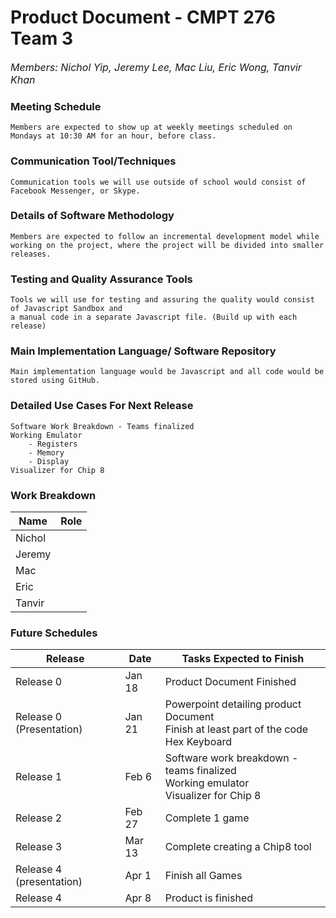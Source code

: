 # **Product Document** - CMPT 276 Team 3
_<font size = "3">
   Members: Nichol Yip, Jeremy Lee, Mac Liu, Eric Wong, Tanvir Khan
</font>_

### Meeting Schedule
    Members are expected to show up at weekly meetings scheduled on Mondays at 10:30 AM for an hour, before class.

### Communication Tool/Techniques
    Communication tools we will use outside of school would consist of Facebook Messenger, or Skype.

### Details of Software Methodology

    Members are expected to follow an incremental development model while working on the project, where the project will be divided into smaller releases.


### Testing and Quality Assurance Tools

    Tools we will use for testing and assuring the quality would consist of Javascript Sandbox and
    a manual code in a separate Javascript file. (Build up with each release)

### Main Implementation Language/ Software Repository
    Main implementation language would be Javascript and all code would be stored using GitHub.
### Detailed Use Cases For Next Release
    Software Work Breakdown - Teams finalized
    Working Emulator
        - Registers
        - Memory
        - Display
    Visualizer for Chip 8
### Work Breakdown

| Name   | Role |
| ------ | ---- |
| Nichol |      |
| Jeremy |      |
| Mac    |      |
| Eric   |      |
| Tanvir |      |

### Future Schedules

| Release   | Date  | Tasks Expected to Finish  |
| --------  | ----  | ------------------------  |
| Release 0 | Jan 18 | Product Document Finished |
| Release 0 (Presentation) | Jan 21 | Powerpoint detailing product Document <br/> Finish at least part of the code <br/> Hex Keyboard |
| Release 1 | Feb 6 | Software work breakdown - teams finalized <br/> Working emulator <br/> Visualizer for Chip 8 |
| Release 2 | Feb 27 | Complete 1 game |
| Release 3 | Mar 13 | Complete creating a Chip8 tool |
| Release 4 (presentation) | Apr 1 | Finish all Games |
| Release 4 | Apr 8 | Product is finished |                      
